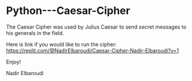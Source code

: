 # Python---Caesar-Cipher
The Caesar Cipher was used by Julius Caesar to send secret messages to his generals in the field. 

Here is link if you would like to run the cipher:
https://replit.com/@NadirElbaroudi/Caesar-Cipher-Nadir-Elbaroudi?v=1

Enjoy!

Nadir Elbaroudi
